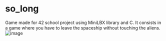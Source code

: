# so_long
Game made for 42 school project using MiniLBX library and C.
It consists in a game where you have to leave the spaceship without touching the aliens.
![image](https://user-images.githubusercontent.com/82456124/177028897-6ab86847-478d-47bc-ba57-6f2110db0c06.png)
